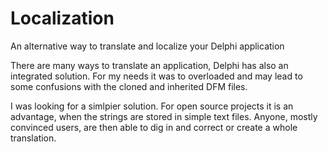 # Localization
An alternative way to translate and localize your Delphi application

There are many ways to translate an application, Delphi has also an integrated solution. For my needs it was to overloaded and may lead to some confusions with the cloned and inherited DFM files. 

I was looking for a simlpier solution. For open source projects it is an advantage, when the strings are stored in simple text files. Anyone, mostly convinced users, are then able to dig in and correct or create a whole translation.
